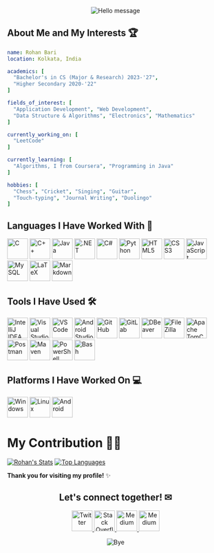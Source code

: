 <p align="center">
  <img src="https://capsule-render.vercel.app/api?type=waving&height=100&color=gradient&text=Hello!&fontColor=E1C16E&animation=fadeIn" alt="Hello message"/>
</p>

## About Me and My Interests 🏆

```yaml
name: Rohan Bari
location: Kolkata, India

academics: [
  "Bachelor's in CS (Major & Research) 2023-'27",
  "Higher Secondary 2020-'22"
]

fields_of_interest: [
  "Application Development", "Web Development",
  "Data Structure & Algorithms", "Electronics", "Mathematics"
]

currently_working_on: [
  "LeetCode"
]

currently_learning: [
  "Algorithms, I from Coursera", "Programming in Java"
]

hobbies: [
  "Chess", "Cricket", "Singing", "Guitar",
  "Touch-typing", "Journal Writing", "Duolingo"
]
```

## Languages I Have Worked With 📝

<p>
<img src="https://cdn.jsdelivr.net/gh/devicons/devicon@latest/icons/c/c-original.svg" alt="C"  height="48px" width="48px" />
<img src="https://cdn.jsdelivr.net/gh/devicons/devicon@latest/icons/cplusplus/cplusplus-original.svg" alt="C++" height="48px" width="48px" />
<img src="https://cdn.jsdelivr.net/gh/devicons/devicon@latest/icons/java/java-original.svg" alt="Java" height="48px" width="48px" />
<img src="https://cdn.jsdelivr.net/gh/devicons/devicon@latest/icons/dot-net/dot-net-original-wordmark.svg" alt=".NET" height="48px" width="48px" />
<img src="https://cdn.jsdelivr.net/gh/devicons/devicon@latest/icons/csharp/csharp-original.svg" alt="C#" height="48px" width="48px" />
<img src="https://cdn.jsdelivr.net/gh/devicons/devicon@latest/icons/python/python-original.svg" alt="Python" height="48px" width="48px" />

<img src="https://cdn.jsdelivr.net/gh/devicons/devicon@latest/icons/html5/html5-original.svg"  alt="HTML5" height="48px" width="48px" />
<img src="https://cdn.jsdelivr.net/gh/devicons/devicon@latest/icons/css3/css3-original-wordmark.svg"  alt="CSS3" height="48px" width="48px" />
<img src="https://cdn.jsdelivr.net/gh/devicons/devicon@latest/icons/javascript/javascript-original.svg"  alt="JavaScript" height="48px" width="48px" />
<img src="https://cdn.jsdelivr.net/gh/devicons/devicon@latest/icons/mysql/mysql-original.svg"  alt="MySQL" height="48px" width="48px" />
<img src="https://cdn.jsdelivr.net/gh/devicons/devicon@latest/icons/latex/latex-original.svg"  alt="LaTeX" height="48px" width="48px" />
<img src="https://cdn.jsdelivr.net/gh/devicons/devicon@latest/icons/markdown/markdown-original.svg"  alt="Markdown" height="48px" width="48px" />
</p>

## Tools I Have Used 🛠

<p>
<img src="https://cdn.jsdelivr.net/gh/devicons/devicon@latest/icons/intellij/intellij-original.svg"  alt="IntelliJ IDEA" height="48px" width="48px" />
<img src="https://cdn.jsdelivr.net/gh/devicons/devicon@latest/icons/visualstudio/visualstudio-original.svg"  alt="Visual Studio" height="48px" width="48px" />
<img src="https://cdn.jsdelivr.net/gh/devicons/devicon@latest/icons/vscode/vscode-original.svg"  alt="VS Code" height="48px" width="48px" />
<img src="https://cdn.jsdelivr.net/gh/devicons/devicon@latest/icons/androidstudio/androidstudio-original.svg"  alt="Android Studio" height="48px" width="48px" />

<img src="https://cdn.jsdelivr.net/gh/devicons/devicon@latest/icons/github/github-original.svg"  alt="GitHub" height="48px" width="48px" />
<img src="https://cdn.jsdelivr.net/gh/devicons/devicon@latest/icons/gitlab/gitlab-original.svg"  alt="GitLab" height="48px" width="48px" />

<img src="https://cdn.jsdelivr.net/gh/devicons/devicon@latest/icons/dbeaver/dbeaver-original.svg"  alt="DBeaver" height="48px" width="48px" />
<img src="https://cdn.jsdelivr.net/gh/devicons/devicon@latest/icons/filezilla/filezilla-original.svg"  alt="FileZilla" height="48px" width="48px" />
<img src="https://cdn.jsdelivr.net/gh/devicons/devicon@latest/icons/tomcat/tomcat-original.svg"  alt="Apache TomCat" height="48px" width="48px" />
<img src="https://cdn.jsdelivr.net/gh/devicons/devicon@latest/icons/postman/postman-original.svg"  height="48px" width="48px"  alt="Postman"/>
<img src="https://cdn.jsdelivr.net/gh/devicons/devicon@latest/icons/maven/maven-original-wordmark.svg"  alt="Maven" height="48px" width="48px" />
<img src="https://cdn.jsdelivr.net/gh/devicons/devicon@latest/icons/powershell/powershell-original.svg"  height="48px" width="48px"  alt="PowerShell"/>
<img src="https://cdn.jsdelivr.net/gh/devicons/devicon@latest/icons/bash/bash-original.svg"  height="48px" width="48px"  alt="Bash"/>
</p>

## Platforms I Have Worked On 💻

<p>
<img src="https://cdn.jsdelivr.net/gh/devicons/devicon@latest/icons/windows8/windows8-original.svg"  alt="Windows" height="48px" width="48px" />
<img src="https://cdn.jsdelivr.net/gh/devicons/devicon@latest/icons/linux/linux-original.svg"  alt="Linux" height="48px" width="48px" />
<img src="https://cdn.jsdelivr.net/gh/devicons/devicon@latest/icons/android/android-plain-wordmark.svg"  alt="Android" height="48px" width="48px" />
</p>

# My Contribution 👨‍💻

[![Rohan's Stats](https://github-readme-stats.vercel.app/api?username=rohanbari&show_icons=true&rank_icon=github)](https://github.com/anuraghazra/github-readme-stats)
[![Top Languages](https://github-readme-stats.vercel.app/api/top-langs/?username=rohanbari&layout=compact)](https://github.com/anuraghazra/github-readme-stats)

**Thank you for visiting my profile!** ✨

<h2 align="center">Let's connect together! ✉</h2>

<p align="center">
<a href="https://twitter.com/TheRohanBari">
<img src="https://cdn.jsdelivr.net/gh/devicons/devicon@latest/icons/twitter/twitter-original.svg"  alt="Twitter" height="48px" width="48px" />
</a>
<a href="https://stackoverflow.com/users/11471113/rohan-bari">
<img src="https://cdn.jsdelivr.net/gh/devicons/devicon@latest/icons/stackoverflow/stackoverflow-original.svg"  alt="Stack Overflow" height="48px" width="48px" />
</a>
<a href="https://medium.com/@rohanbari">
<img src="https://simpleicons.org/icons/medium.svg"  alt="Medium" height="48px" width="48px" />
</a>
<a href="https://dev.to/rohanbari">
<img src="https://simpleicons.org/icons/devdotto.svg"  alt="Medium" height="48px" width="48px" />
</a>
</p>

<p align="center">
  <img src="https://capsule-render.vercel.app/api?type=waving&height=100&color=gradient&textBg=false&section=footer" alt="Bye"/>
</p>
